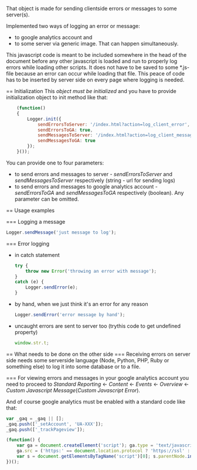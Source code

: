 That object is made for sending clientside errors or messages to some server(s).

Implemented two ways of logging an error or message:
* to google analytics account and
* to some server via generic image.
That can happen simultaneously.

This javascript code is meant to be included somewhere in the head of the document before any other javascript is loaded and run to properly log errors while loading other scripts.
It does not have to be saved to some *.js-file because an error can occur while loading that file.
This peace of code has to be inserted by server side on every page where logging is needed.

== Initialization
This *object must be initialized* and you have to provide initialization object to init method like that:
```javascript
	(function()
	{
		Logger.init({
			sendErrorsToServer: '/index.html?action=log_client_error',
			sendErrorsToGA: true,
			sendMessagesToServer: '/index.html?action=log_client_message',
			sendMessagesToGA: true
		});
	}());
```
You can provide one to four parameters:
- to send errors and messages to server - *sendErrorsToServer* and *sendMessagesToServer* respectively (string - url for sending logs)
- to send errors and messages to google analytics account - *sendErrorsToGA* and *sendMessagesToGA* respectively (boolean).
Any parameter can be omitted.

== Usage examples

=== Logging a message
```javascript
Logger.sendMessage('just message to log');
```

=== Error logging

* in catch statement
	```javascript
	try {
		throw new Error('throwing an error with message');
	}
	catch (e) {
		Logger.sendError(e);
	}
	```

* by hand, when we just think it's an error for any reason
	```javascript
	Logger.sendError('error message by hand');
	```

* uncaught errors are sent to server too (trythis code to get undefined property)
	```javascript
	window.str.t;
	```


== What needs to be done on the other side
=== Receiving errors on server side
needs some serverside language (Node, Python, PHP, Ruby or something else) to log it into some database or to a file.


=== For viewing errors and messages in your google analytics account
you need to proceed to *Standard Reporting* &larr; *Content* &larr; *Events* &larr; *Overview* &larr; *Custom Javascript Message*(*Custom Javascript Error*).

And of course google analytics must be enabled with a standard code like that:
```javascript
var _gaq = _gaq || [];
_gaq.push(['_setAccount', 'UA-XXX']);
_gaq.push(['_trackPageview']);

(function() {
    var ga = document.createElement('script'); ga.type = 'text/javascript'; ga.async = true;
    ga.src = ('https:' == document.location.protocol ? 'https://ssl' : 'http://www') + '.google-analytics.com/ga.js';
    var s = document.getElementsByTagName('script')[0]; s.parentNode.insertBefore(ga, s);
})();
```
